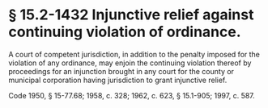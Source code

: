 # § 15.2-1432 Injunctive relief against continuing violation of ordinance.

<p>A court of competent jurisdiction, in addition to the penalty imposed for the violation of any ordinance, may enjoin the continuing violation thereof by proceedings for an injunction brought in any court for the county or municipal corporation having jurisdiction to grant injunctive relief.</p><p>Code 1950, § 15-77.68; 1958, c. 328; 1962, c. 623, § 15.1-905; 1997, c. 587.</p>
